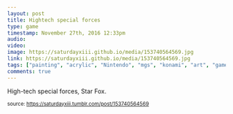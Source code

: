 ```yaml
---
layout: post
title: Hightech special forces 
type: game
timestamp: November 27th, 2016 12:33pm
audio: 
video: 
image: https://saturdayxiii.github.io/media/153740564569.jpg
link: https://saturdayxiii.github.io/media/153740564569.jpg
tags: ["painting", "acrylic", "Nintendo", "mgs", "konami", "art", "game", "showcase"]
comments: true
---
```


High-tech special forces, Star Fox.
 
  
<small>source: https://saturdayxiii.tumblr.com/post/153740564569</small>